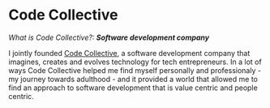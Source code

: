 # Code Collective

*What is Code Collective?:* ***Software development company***  
  
I jointly founded [Code Collective](https://codecollective.com), a software development company that imagines, creates and evolves technology for tech entrepreneurs. In a lot of ways Code Collective helped me find myself personally and professionaly - my journey towards adulthood - and it provided a world that allowed me to find an approach to software development that is value centric and people centric.
